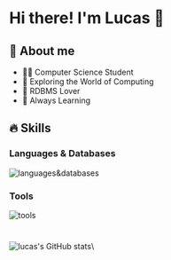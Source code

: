 # Hi there! I'm Lucas 👋
## 🔎 About me
- 👨‍💻 Computer Science Student
- 👾 Exploring the World of Computing
- 🏦 RDBMS Lover
- 📖 Always Learning

## 🔥 Skills
  ### Languages & Databases
![languages&databases](https://go-skill-icons.vercel.app/api/icons?i=python,html,css,flask,mysql,postgresql,sqlite,sqlalchemy&perline=4)
### Tools
![tools](https://go-skill-icons.vercel.app/api/icons?i=vscode,git,github,notion,obsidian,linux,redhat)
#
![lucas's GitHub stats](https://github-readme-stats.vercel.app/api?username=zluckas&show_icons=true&theme=tokyonight)\
<!--
**zluckas/zluckas** is a ✨ _special_ ✨ repository because its `README.md` (this file) appears on your GitHub profile.

Here are some ideas to get you started:

- 🔭 I’m currently working on wefoiewmoiwe
- 🌱 I’m currently learning ...
- 👯 I’m looking to collaborate on ...
- 🤔 I’m looking for help with ...
- 💬 Ask me about ...
- 📫 How to reach me: ...
- 😄 Pronouns: ...
- ⚡ Fun fact: ...
-->
